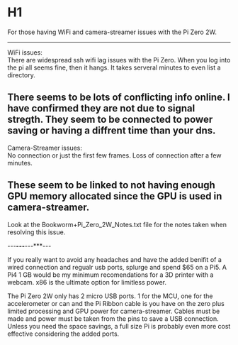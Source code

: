 # H1
For those having WiFi and camera-streamer issues with the Pi Zero 2W. 

---
WiFi issues:  
There are widespread ssh wifi lag issues with the Pi Zero. When you log into the pi all seems fine, then it hangs.  It takes serveral minutes to even list a directory.  

There seems to be lots of conflicting info online. I have confirmed they are not due to signal stregth.   They seem to be connected to power saving or having a diffrent time than your dns.
---
Camera-Streamer issues:  
No connection or just the first few frames.  Loss of connection after a few minutes. 

These seem to be linked to not having enough GPU memory allocated since the GPU is used in camera-streamer.  
---

Look at the Bookworm+Pi_Zero_2W_Notes.txt file for the notes taken when resolving this issue.


---***---***---***---

If you really want to avoid any headaches and have the added benifit of a wired connection and regualr usb ports, splurge and spend $65 on a Pi5. A Pi4 1 GB would be my minimum recomendations for a 3D printer with a webcam. 
x86 is the ultimate option for limitless power.

The Pi Zero 2W only has 2 micro USB ports. 1 for the MCU, one for the accelerometer or can and the Pi Ribbon cable is you have on the zero plus limited processing and GPU power for camera-streamer.  Cables must be made and power must be taken from the pins to save a USB connection.
Unless you need the space savings, a full size Pi is probably even more cost effective considering the added ports.



